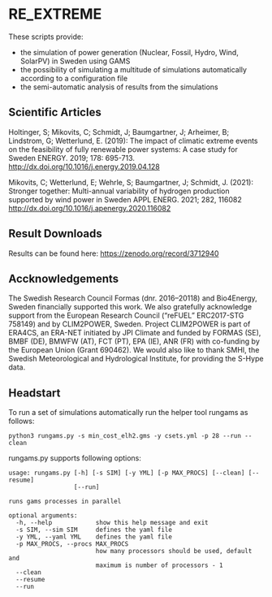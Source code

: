 # RE_EXTREME

These scripts provide:

- the simulation of power generation (Nuclear, Fossil, Hydro, Wind, SolarPV) in Sweden using GAMS
- the possibility of simulating a multitude of simulations automatically according to a configuration file
- the semi-automatic analysis of results from the simulations

## Scientific Articles

Holtinger, S; Mikovits, C; Schmidt, J; Baumgartner, J; Arheimer, B; Lindstrom, G; Wetterlund, E.
(2019): The impact of climatic extreme events on the feasibility of fully renewable power systems: A case study for Sweden
ENERGY. 2019; 178: 695-713. http://dx.doi.org/10.1016/j.energy.2019.04.128

Mikovits, C; Wetterlund, E; Wehrle, S; Baumgartner, J; Schmidt, J.
(2021): Stronger together: Multi-annual variability of hydrogen production supported by wind power in Sweden
APPL ENERG. 2021; 282, 116082 http://dx.doi.org/10.1016/j.apenergy.2020.116082

## Result Downloads

Results can be found here: https://zenodo.org/record/3712940

## Accknowledgements

The Swedish Research Council Formas (dnr. 2016–20118) and Bio4Energy, Sweden financially supported this work. We also gratefully acknowledge support from the European Research Council (“reFUEL” ERC2017-STG 758149) and by CLIM2POWER, Sweden. Project CLIM2POWER is part of ERA4CS, an ERA-NET initiated by JPI Climate and funded by FORMAS (SE), BMBF (DE), BMWFW (AT), FCT (PT), EPA (IE), ANR (FR) with co-funding by the European Union (Grant 690462). We would also like to thank SMHI, the Swedish Meteorological and Hydrological Institute, for providing the S-Hype data.

## Headstart

To run a set of simulations automatically run the helper tool rungams as follows:
```
python3 rungams.py -s min_cost_elh2.gms -y csets.yml -p 28 --run --clean
```

rungams.py supports following options:

```
usage: rungams.py [-h] [-s SIM] [-y YML] [-p MAX_PROCS] [--clean] [--resume]
                  [--run]

runs gams processes in parallel

optional arguments:
  -h, --help            show this help message and exit
  -s SIM, --sim SIM     defines the yaml file
  -y YML, --yaml YML    defines the yaml file
  -p MAX_PROCS, --procs MAX_PROCS
                        how many processors should be used, default and
                        maximum is number of processors - 1
  --clean
  --resume
  --run
```
